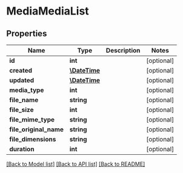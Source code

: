 # MediaMediaList

## Properties
Name | Type | Description | Notes
------------ | ------------- | ------------- | -------------
**id** | **int** |  | [optional] 
**created** | [**\DateTime**](\DateTime.md) |  | [optional] 
**updated** | [**\DateTime**](\DateTime.md) |  | [optional] 
**media_type** | **int** |  | [optional] 
**file_name** | **string** |  | [optional] 
**file_size** | **int** |  | [optional] 
**file_mime_type** | **string** |  | [optional] 
**file_original_name** | **string** |  | [optional] 
**file_dimensions** | **string** |  | [optional] 
**duration** | **int** |  | [optional] 

[[Back to Model list]](../../README.md#documentation-for-models) [[Back to API list]](../../README.md#documentation-for-api-endpoints) [[Back to README]](../../README.md)


